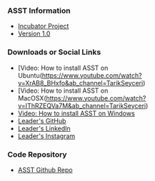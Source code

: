 ### ASST Information
* [Incubator Project](#)
* [Version 1.0](#)

### Downloads or Social Links
* [Video: How to install ASST on Ubuntu(https://www.youtube.com/watch?v=XrAB8_BHxfo&ab_channel=TarikSeyceri)
* [Video: How to install ASST on MacOSX(https://www.youtube.com/watch?v=IThRZEQVa7M&ab_channel=TarikSeyceri)
* [Video: How to install ASST on Windows](https://www.youtube.com/watch?v=FKxDa3zYz1E&ab_channel=TarikSeyceri)
* [Leader's GitHub](https://github.com/TarikSeyceri)
* [Leader's LinkedIn](https://www.linkedin.com/in/tarikseyceri/)
* [Leader's Instagram](https://www.instagram.com/tarik.seyceri/?hl=en)

### Code Repository
* [ASST Github Repo](https://github.com/OWASP/www-project-asst)
